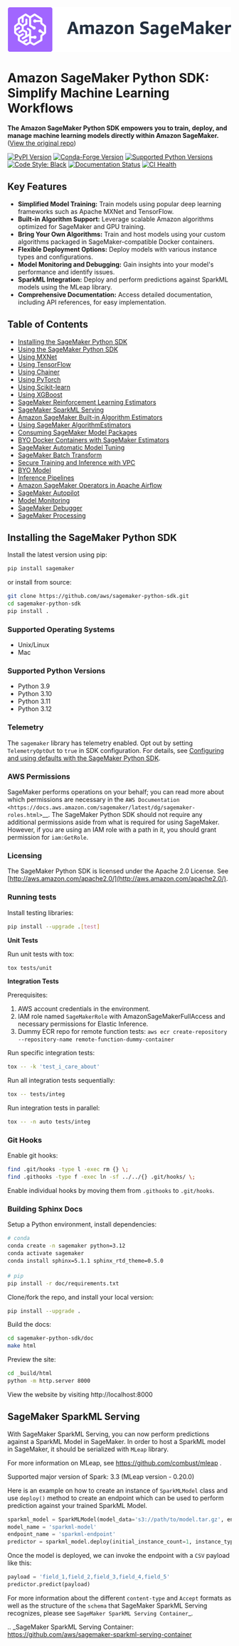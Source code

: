 <div align="center">
  <img src="https://github.com/aws/sagemaker-python-sdk/raw/master/branding/icon/sagemaker-banner.png" alt="SageMaker Banner" height="100">
</div>

# Amazon SageMaker Python SDK: Simplify Machine Learning Workflows

**The Amazon SageMaker Python SDK empowers you to train, deploy, and manage machine learning models directly within Amazon SageMaker.** ([View the original repo](https://github.com/aws/sagemaker-python-sdk))

[![PyPI Version](https://img.shields.io/pypi/v/sagemaker.svg)](https://pypi.python.org/pypi/sagemaker)
[![Conda-Forge Version](https://img.shields.io/conda/vn/conda-forge/sagemaker-python-sdk.svg)](https://anaconda.org/conda-forge/sagemaker-python-sdk)
[![Supported Python Versions](https://img.shields.io/pypi/pyversions/sagemaker.svg)](https://pypi.python.org/pypi/sagemaker)
[![Code Style: Black](https://img.shields.io/badge/code_style-black-000000.svg)](https://github.com/python/black)
[![Documentation Status](https://readthedocs.org/projects/sagemaker/badge/?version=stable)](https://sagemaker.readthedocs.io/en/stable/)
[![CI Health](https://github.com/aws/sagemaker-python-sdk/actions/workflows/codebuild-ci-health.yml/badge.svg)](https://github.com/aws/sagemaker-python-sdk/actions/workflows/codebuild-ci-health.yml)

## Key Features

*   **Simplified Model Training:** Train models using popular deep learning frameworks such as Apache MXNet and TensorFlow.
*   **Built-in Algorithm Support:** Leverage scalable Amazon algorithms optimized for SageMaker and GPU training.
*   **Bring Your Own Algorithms:** Train and host models using your custom algorithms packaged in SageMaker-compatible Docker containers.
*   **Flexible Deployment Options:** Deploy models with various instance types and configurations.
*   **Model Monitoring and Debugging:** Gain insights into your model's performance and identify issues.
*   **SparkML Integration:** Deploy and perform predictions against SparkML models using the MLeap library.
*   **Comprehensive Documentation:** Access detailed documentation, including API references, for easy implementation.

## Table of Contents

*   [Installing the SageMaker Python SDK](#installing-the-sagemaker-python-sdk)
*   [Using the SageMaker Python SDK](https://sagemaker.readthedocs.io/en/stable/overview.html)
*   [Using MXNet](https://sagemaker.readthedocs.io/en/stable/using_mxnet.html)
*   [Using TensorFlow](https://sagemaker.readthedocs.io/en/stable/using_tf.html)
*   [Using Chainer](https://sagemaker.readthedocs.io/en/stable/using_chainer.html)
*   [Using PyTorch](https://sagemaker.readthedocs.io/en/stable/using_pytorch.html)
*   [Using Scikit-learn](https://sagemaker.readthedocs.io/en/stable/using_sklearn.html)
*   [Using XGBoost](https://sagemaker.readthedocs.io/en/stable/using_xgboost.html)
*   [SageMaker Reinforcement Learning Estimators](https://sagemaker.readthedocs.io/en/stable/using_rl.html)
*   [SageMaker SparkML Serving](#sagemaker-sparkml-serving)
*   [Amazon SageMaker Built-in Algorithm Estimators](src/sagemaker/amazon/README.rst)
*   [Using SageMaker AlgorithmEstimators](https://sagemaker.readthedocs.io/en/stable/overview.html#using-sagemaker-algorithmestimators)
*   [Consuming SageMaker Model Packages](https://sagemaker.readthedocs.io/en/stable/overview.html#consuming-sagemaker-model-packages)
*   [BYO Docker Containers with SageMaker Estimators](https://sagemaker.readthedocs.io/en/stable/overview.html#byo-docker-containers-with-sagemaker-estimators)
*   [SageMaker Automatic Model Tuning](https://sagemaker.readthedocs.io/en/stable/overview.html#sagemaker-automatic-model-tuning)
*   [SageMaker Batch Transform](https://sagemaker.readthedocs.io/en/stable/overview.html#sagemaker-batch-transform)
*   [Secure Training and Inference with VPC](https://sagemaker.readthedocs.io/en/stable/overview.html#secure-training-and-inference-with-vpc)
*   [BYO Model](https://sagemaker.readthedocs.io/en/stable/overview.html#byo-model)
*   [Inference Pipelines](https://sagemaker.readthedocs.io/en/stable/overview.html#inference-pipelines)
*   [Amazon SageMaker Operators in Apache Airflow](https://sagemaker.readthedocs.io/en/stable/using_workflow.html)
*   [SageMaker Autopilot](src/sagemaker/automl/README.rst)
*   [Model Monitoring](https://sagemaker.readthedocs.io/en/stable/amazon_sagemaker_model_monitoring.html)
*   [SageMaker Debugger](https://sagemaker.readthedocs.io/en/stable/amazon_sagemaker_debugger.html)
*   [SageMaker Processing](https://sagemaker.readthedocs.io/en/stable/amazon_sagemaker_processing.html)

## Installing the SageMaker Python SDK

Install the latest version using pip:

```bash
pip install sagemaker
```

or install from source:

```bash
git clone https://github.com/aws/sagemaker-python-sdk.git
cd sagemaker-python-sdk
pip install .
```

### Supported Operating Systems

*   Unix/Linux
*   Mac

### Supported Python Versions

*   Python 3.9
*   Python 3.10
*   Python 3.11
*   Python 3.12

### Telemetry

The `sagemaker` library has telemetry enabled. Opt out by setting `TelemetryOptOut` to `true` in SDK configuration. For details, see [Configuring and using defaults with the SageMaker Python SDK](https://sagemaker.readthedocs.io/en/stable/overview.html#configuring-and-using-defaults-with-the-sagemaker-python-sdk).

### AWS Permissions

SageMaker performs operations on your behalf; you can read more about which permissions are necessary in the `AWS Documentation <https://docs.aws.amazon.com/sagemaker/latest/dg/sagemaker-roles.html>`__.
The SageMaker Python SDK should not require any additional permissions aside from what is required for using SageMaker.
However, if you are using an IAM role with a path in it, you should grant permission for `iam:GetRole`.

### Licensing

The SageMaker Python SDK is licensed under the Apache 2.0 License. See [http://aws.amazon.com/apache2.0/](http://aws.amazon.com/apache2.0/).

### Running tests

Install testing libraries:

```bash
pip install --upgrade .[test]
```

**Unit Tests**

Run unit tests with tox:

```bash
tox tests/unit
```

**Integration Tests**

Prerequisites:

1.  AWS account credentials in the environment.
2.  IAM role named `SageMakerRole` with AmazonSageMakerFullAccess and necessary permissions for Elastic Inference.
3.  Dummy ECR repo for remote function tests:  `aws ecr create-repository --repository-name remote-function-dummy-container`

Run specific integration tests:

```bash
tox -- -k 'test_i_care_about'
```

Run all integration tests sequentially:

```bash
tox -- tests/integ
```

Run integration tests in parallel:

```bash
tox -- -n auto tests/integ
```

### Git Hooks

Enable git hooks:

```bash
find .git/hooks -type l -exec rm {} \;
find .githooks -type f -exec ln -sf ../../{} .git/hooks/ \;
```

Enable individual hooks by moving them from `.githooks` to `.git/hooks`.

### Building Sphinx Docs

Setup a Python environment, install dependencies:

```bash
# conda
conda create -n sagemaker python=3.12
conda activate sagemaker
conda install sphinx=5.1.1 sphinx_rtd_theme=0.5.0

# pip
pip install -r doc/requirements.txt
```

Clone/fork the repo, and install your local version:

```bash
pip install --upgrade .
```

Build the docs:

```bash
cd sagemaker-python-sdk/doc
make html
```

Preview the site:

```bash
cd _build/html
python -m http.server 8000
```

View the website by visiting http://localhost:8000

## SageMaker SparkML Serving

With SageMaker SparkML Serving, you can now perform predictions against a SparkML Model in SageMaker.
In order to host a SparkML model in SageMaker, it should be serialized with ``MLeap`` library.

For more information on MLeap, see https://github.com/combust/mleap .

Supported major version of Spark: 3.3 (MLeap version - 0.20.0)

Here is an example on how to create an instance of  ``SparkMLModel`` class and use ``deploy()`` method to create an
endpoint which can be used to perform prediction against your trained SparkML Model.

```python
sparkml_model = SparkMLModel(model_data='s3://path/to/model.tar.gz', env={'SAGEMAKER_SPARKML_SCHEMA': schema})
model_name = 'sparkml-model'
endpoint_name = 'sparkml-endpoint'
predictor = sparkml_model.deploy(initial_instance_count=1, instance_type='ml.c4.xlarge', endpoint_name=endpoint_name)
```

Once the model is deployed, we can invoke the endpoint with a ``CSV`` payload like this:

```python
payload = 'field_1,field_2,field_3,field_4,field_5'
predictor.predict(payload)
```

For more information about the different ``content-type`` and ``Accept`` formats as well as the structure of the
``schema`` that SageMaker SparkML Serving recognizes, please see `SageMaker SparkML Serving Container`_.

.. _SageMaker SparkML Serving Container: https://github.com/aws/sagemaker-sparkml-serving-container